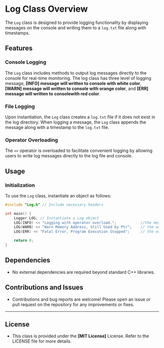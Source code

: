 # Log Class Overview

The `Log` class is designed to provide logging functionality by displaying messages on the console and writing them to a `log.txt` file along with timestamps.

## Features

### Console Logging

The `Log` class includes methods to output log messages directly to the console for real-time monitoring. The log class has three level of logging message, **[INFO] message will written to console with white color**, **[WARN] message will written to console with orange color**, and **[ERR] message will written to consolewith red color**.

### File Logging

Upon instantiation, the `Log` class creates a `log.txt` file if it does not exist in the log directory. When logging a message, the `Log` class appends the message along with a timestamp to the `log.txt` file.

### Operator Overloading

The `<<` operator is overloaded to facilitate convenient logging by allowing users to write log messages directly to the log file and console.

## Usage

### Initialization

To use the `Log` class, instantiate an object as follows:

```cpp
#include "Log.h" // Include necessary headers

int main() {
    Logger LOG; // Instantiate a Log object
    LOG(INFO) << "Logging with operator overload.";           //the message with timestamp will written to console (colored with white) and log.txt
    LOG(WARN) << "Warn Memory Address, Still Used by Ptr";    // the warning message will written to console (colored orange) and to log.txt file.
    LOG(ERR) << "Fatal Error, Program Execution Stopped";     // the error message will written to console (coloored red) and to log.txt file

    return 0;
}
```
## Dependencies
- No external dependencies are required beyond standard C++ libraries.

## Contributions and Issues
- Contributions and bug reports are welcome! Please open an issue or pull request on the repository for any improvements or fixes.
-----
## License
- This class is provided under the **[MIT License]** License. Refer to the LICENSE file for more details.
